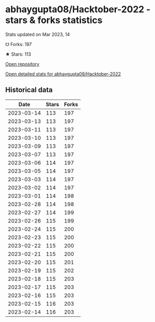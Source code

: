 # abhaygupta08/Hacktober-2022 - stars & forks statistics

Stats updated on Mar 2023, 14

☋ Forks: 197

★ Stars: 113

[Open repository](https://github.com/abhaygupta08/Hacktober-2022)

[Open detailed stats for abhaygupta08/Hacktober-2022](https://reviewgithub.com/rep/abhaygupta08/Hacktober-2022)

## Historical data
| Date | Stars | Forks |
|------|-------|-------|
| 2023-03-14 | 113 | 197 | 
| 2023-03-13 | 113 | 197 | 
| 2023-03-11 | 113 | 197 | 
| 2023-03-10 | 113 | 197 | 
| 2023-03-09 | 113 | 197 | 
| 2023-03-07 | 113 | 197 | 
| 2023-03-06 | 114 | 197 | 
| 2023-03-05 | 114 | 197 | 
| 2023-03-03 | 114 | 197 | 
| 2023-03-02 | 114 | 197 | 
| 2023-03-01 | 114 | 198 | 
| 2023-02-28 | 114 | 198 | 
| 2023-02-27 | 114 | 199 | 
| 2023-02-26 | 115 | 199 | 
| 2023-02-24 | 115 | 200 | 
| 2023-02-23 | 115 | 200 | 
| 2023-02-22 | 115 | 200 | 
| 2023-02-21 | 115 | 200 | 
| 2023-02-20 | 115 | 201 | 
| 2023-02-19 | 115 | 202 | 
| 2023-02-18 | 115 | 203 | 
| 2023-02-17 | 115 | 203 | 
| 2023-02-16 | 115 | 203 | 
| 2023-02-15 | 116 | 203 | 
| 2023-02-14 | 116 | 203 | 

